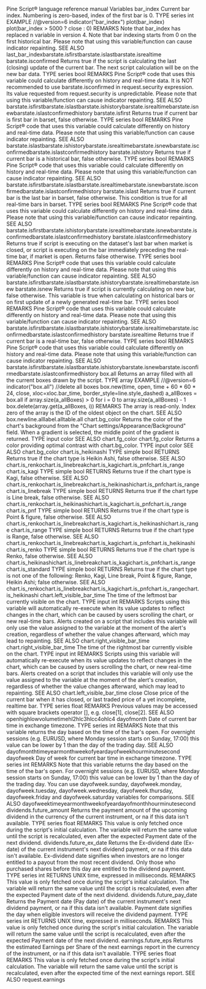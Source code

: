 Pine Script® language reference manual
Variables
bar_index
Current bar index. Numbering is zero-based, index of the first bar is 0.
TYPE
series int
EXAMPLE
//@version=6
indicator("bar_index")
plot(bar_index)
plot(bar_index > 5000 ? close : 0)
REMARKS
Note that bar_index has replaced n variable in version 4.
Note that bar indexing starts from 0 on the first historical bar.
Please note that using this variable/function can cause indicator repainting.
SEE ALSO
last_bar_indexbarstate.isfirstbarstate.islastbarstate.isrealtime
barstate.isconfirmed
Returns true if the script is calculating the last (closing) update of the current bar. The next script calculation will be on the new bar data.
TYPE
series bool
REMARKS
Pine Script® code that uses this variable could calculate differently on history and real-time data.
It is NOT recommended to use barstate.isconfirmed in request.security expression. Its value requested from request.security is unpredictable.
Please note that using this variable/function can cause indicator repainting.
SEE ALSO
barstate.isfirstbarstate.islastbarstate.ishistorybarstate.isrealtimebarstate.isnewbarstate.islastconfirmedhistory
barstate.isfirst
Returns true if current bar is first bar in barset, false otherwise.
TYPE
series bool
REMARKS
Pine Script® code that uses this variable could calculate differently on history and real-time data.
Please note that using this variable/function can cause indicator repainting.
SEE ALSO
barstate.islastbarstate.ishistorybarstate.isrealtimebarstate.isnewbarstate.isconfirmedbarstate.islastconfirmedhistory
barstate.ishistory
Returns true if current bar is a historical bar, false otherwise.
TYPE
series bool
REMARKS
Pine Script® code that uses this variable could calculate differently on history and real-time data.
Please note that using this variable/function can cause indicator repainting.
SEE ALSO
barstate.isfirstbarstate.islastbarstate.isrealtimebarstate.isnewbarstate.isconfirmedbarstate.islastconfirmedhistory
barstate.islast
Returns true if current bar is the last bar in barset, false otherwise. This condition is true for all real-time bars in barset.
TYPE
series bool
REMARKS
Pine Script® code that uses this variable could calculate differently on history and real-time data.
Please note that using this variable/function can cause indicator repainting.
SEE ALSO
barstate.isfirstbarstate.ishistorybarstate.isrealtimebarstate.isnewbarstate.isconfirmedbarstate.islastconfirmedhistory
barstate.islastconfirmedhistory
Returns true if script is executing on the dataset's last bar when market is closed, or script is executing on the bar immediately preceding the real-time bar, if market is open. Returns false otherwise.
TYPE
series bool
REMARKS
Pine Script® code that uses this variable could calculate differently on history and real-time data.
Please note that using this variable/function can cause indicator repainting.
SEE ALSO
barstate.isfirstbarstate.islastbarstate.ishistorybarstate.isrealtimebarstate.isnew
barstate.isnew
Returns true if script is currently calculating on new bar, false otherwise. This variable is true when calculating on historical bars or on first update of a newly generated real-time bar.
TYPE
series bool
REMARKS
Pine Script® code that uses this variable could calculate differently on history and real-time data.
Please note that using this variable/function can cause indicator repainting.
SEE ALSO
barstate.isfirstbarstate.islastbarstate.ishistorybarstate.isrealtimebarstate.isconfirmedbarstate.islastconfirmedhistory
barstate.isrealtime
Returns true if current bar is a real-time bar, false otherwise.
TYPE
series bool
REMARKS
Pine Script® code that uses this variable could calculate differently on history and real-time data.
Please note that using this variable/function can cause indicator repainting.
SEE ALSO
barstate.isfirstbarstate.islastbarstate.ishistorybarstate.isnewbarstate.isconfirmedbarstate.islastconfirmedhistory
box.all
Returns an array filled with all the current boxes drawn by the script.
TYPE
array<box>
EXAMPLE
//@version=6
indicator("box.all")
//delete all boxes
box.new(time, open, time + 60 * 60 * 24, close, xloc=xloc.bar_time, border_style=line.style_dashed)
a_allBoxes = box.all
if array.size(a_allBoxes) > 0
    for i = 0 to array.size(a_allBoxes) - 1
        box.delete(array.get(a_allBoxes, i))
REMARKS
The array is read-only. Index zero of the array is the ID of the oldest object on the chart.
SEE ALSO
box.newline.alllabel.alltable.all
chart.bg_color
Returns the color of the chart's background from the "Chart settings/Appearance/Background" field. When a gradient is selected, the middle point of the gradient is returned.
TYPE
input color
SEE ALSO
chart.fg_color
chart.fg_color
Returns a color providing optimal contrast with chart.bg_color.
TYPE
input color
SEE ALSO
chart.bg_color
chart.is_heikinashi
TYPE
simple bool
RETURNS
Returns true if the chart type is Heikin Ashi, false otherwise.
SEE ALSO
chart.is_renkochart.is_linebreakchart.is_kagichart.is_pnfchart.is_range
chart.is_kagi
TYPE
simple bool
RETURNS
Returns true if the chart type is Kagi, false otherwise.
SEE ALSO
chart.is_renkochart.is_linebreakchart.is_heikinashichart.is_pnfchart.is_range
chart.is_linebreak
TYPE
simple bool
RETURNS
Returns true if the chart type is Line break, false otherwise.
SEE ALSO
chart.is_renkochart.is_heikinashichart.is_kagichart.is_pnfchart.is_range
chart.is_pnf
TYPE
simple bool
RETURNS
Returns true if the chart type is Point & figure, false otherwise.
SEE ALSO
chart.is_renkochart.is_linebreakchart.is_kagichart.is_heikinashichart.is_range
chart.is_range
TYPE
simple bool
RETURNS
Returns true if the chart type is Range, false otherwise.
SEE ALSO
chart.is_renkochart.is_linebreakchart.is_kagichart.is_pnfchart.is_heikinashi
chart.is_renko
TYPE
simple bool
RETURNS
Returns true if the chart type is Renko, false otherwise.
SEE ALSO
chart.is_heikinashichart.is_linebreakchart.is_kagichart.is_pnfchart.is_range
chart.is_standard
TYPE
simple bool
RETURNS
Returns true if the chart type is not one of the following: Renko, Kagi, Line break, Point & figure, Range, Heikin Ashi; false otherwise.
SEE ALSO
chart.is_renkochart.is_linebreakchart.is_kagichart.is_pnfchart.is_rangechart.is_heikinashi
chart.left_visible_bar_time
The time of the leftmost bar currently visible on the chart.
TYPE
input int
REMARKS
Scripts using this variable will automatically re-execute when its value updates to reflect changes in the chart, which can be caused by users scrolling the chart, or new real-time bars.
Alerts created on a script that includes this variable will only use the value assigned to the variable at the moment of the alert's creation, regardless of whether the value changes afterward, which may lead to repainting.
SEE ALSO
chart.right_visible_bar_time
chart.right_visible_bar_time
The time of the rightmost bar currently visible on the chart.
TYPE
input int
REMARKS
Scripts using this variable will automatically re-execute when its value updates to reflect changes in the chart, which can be caused by users scrolling the chart, or new real-time bars.
Alerts created on a script that includes this variable will only use the value assigned to the variable at the moment of the alert's creation, regardless of whether the value changes afterward, which may lead to repainting.
SEE ALSO
chart.left_visible_bar_time
close
Close price of the current bar when it has closed, or last traded price of a yet incomplete, realtime bar.
TYPE
series float
REMARKS
Previous values may be accessed with square brackets operator [], e.g. close[1], close[2].
SEE ALSO
openhighlowvolumetimehl2hlc3hlcc4ohlc4
dayofmonth
Date of current bar time in exchange timezone.
TYPE
series int
REMARKS
Note that this variable returns the day based on the time of the bar's open. For overnight sessions (e.g. EURUSD, where Monday session starts on Sunday, 17:00) this value can be lower by 1 than the day of the trading day.
SEE ALSO
dayofmonthtimeyearmonthweekofyeardayofweekhourminutesecond
dayofweek
Day of week for current bar time in exchange timezone.
TYPE
series int
REMARKS
Note that this variable returns the day based on the time of the bar's open. For overnight sessions (e.g. EURUSD, where Monday session starts on Sunday, 17:00) this value can be lower by 1 than the day of the trading day.
You can use dayofweek.sunday, dayofweek.monday, dayofweek.tuesday, dayofweek.wednesday, dayofweek.thursday, dayofweek.friday and dayofweek.saturday variables for comparisons.
SEE ALSO
dayofweektimeyearmonthweekofyeardayofmonthhourminutesecond
dividends.future_amount
Returns the payment amount of the upcoming dividend in the currency of the current instrument, or na if this data isn't available.
TYPE
series float
REMARKS
This value is only fetched once during the script's initial calculation. The variable will return the same value until the script is recalculated, even after the expected Payment date of the next dividend.
dividends.future_ex_date
Returns the Ex-dividend date (Ex-date) of the current instrument's next dividend payment, or na if this data isn't available. Ex-dividend date signifies when investors are no longer entitled to a payout from the most recent dividend. Only those who purchased shares before this day are entitled to the dividend payment.
TYPE
series int
RETURNS
UNIX time, expressed in milliseconds.
REMARKS
This value is only fetched once during the script's initial calculation. The variable will return the same value until the script is recalculated, even after the expected Payment date of the next dividend.
dividends.future_pay_date
Returns the Payment date (Pay date) of the current instrument's next dividend payment, or na if this data isn't available. Payment date signifies the day when eligible investors will receive the dividend payment.
TYPE
series int
RETURNS
UNIX time, expressed in milliseconds.
REMARKS
This value is only fetched once during the script's initial calculation. The variable will return the same value until the script is recalculated, even after the expected Payment date of the next dividend.
earnings.future_eps
Returns the estimated Earnings per Share of the next earnings report in the currency of the instrument, or na if this data isn't available.
TYPE
series float
REMARKS
This value is only fetched once during the script's initial calculation. The variable will return the same value until the script is recalculated, even after the expected time of the next earnings report.
SEE ALSO
request.earnings
